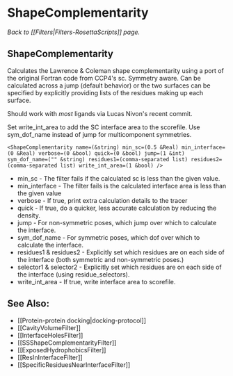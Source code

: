# ShapeComplementarity
*Back to [[Filters|Filters-RosettaScripts]] page.*
## ShapeComplementarity

Calculates the Lawrence & Coleman shape complementarity using a port of the original Fortran code from CCP4's sc. Symmetry aware. Can be calculated across a jump (default behavior) or the two surfaces can be specified by explicitly providing lists of the residues making up each surface.

Should work with *most* ligands via Lucas Nivon's recent commit.

Set write\_int\_area to add the SC interface area to the scorefile. Use sym\_dof\_name instead of jump for multicomponent symmetries.

```
<ShapeComplementarity name=(&string) min_sc=(0.5 &Real) min_interface=(0 &Real) verbose=(0 &bool) quick=(0 &bool) jump=(1 &int) sym_dof_name=("" &string) residues1=(comma-separated list) residues2=(comma-separated list) write_int_area=(1 &bool) />
```

* min_sc - The filter fails if the calculated sc is less than the given value.
* min_interface - The filter fails is the calculated interface area is less than the given value
* verbose - If true, print extra calculation details to the tracer
* quick - If true, do a quicker, less accurate calculation by reducing the density. 
* jump - For non-symmetric poses, which jump over which to calculate the interface.
* sym_dof_name - For symmetric poses, which dof over which to calculate the interface.
* residues1 & residues2 - Explicitly set which residues are on each side of the interface (both symmetric and non-symmetric poses.)
* selector1 & selector2 - Explicitly set which residues are on each side of the interface (using residue_selectors).
* write_int_area - If true, write interface area to scorefile.

## See Also:

* [[Protein-protein docking|docking-protocol]]
* [[CavityVolumeFilter]]
* [[InterfaceHolesFilter]]
* [[SSShapeComplementarityFilter]]
* [[ExposedHydrophobicsFilter]]
* [[ResInInterfaceFilter]]
* [[SpecificResiduesNearInterfaceFilter]]

